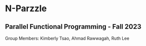 # N-Parzzle

## Parallel Functional Programming - Fall 2023

Group Members: Kimberly Tsao, Ahmad Rawwagah, Ruth Lee



